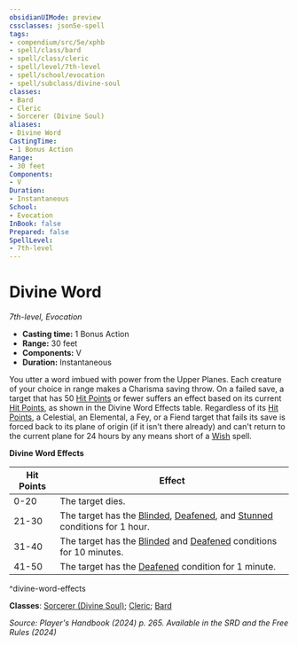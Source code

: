 ```yaml
---
obsidianUIMode: preview
cssclasses: json5e-spell
tags:
- compendium/src/5e/xphb
- spell/class/bard
- spell/class/cleric
- spell/level/7th-level
- spell/school/evocation
- spell/subclass/divine-soul
classes:
- Bard
- Cleric
- Sorcerer (Divine Soul)
aliases:
- Divine Word
CastingTime: 
- 1 Bonus Action
Range:
- 30 feet
Components:
- V
Duration:
- Instantaneous
School:
- Evocation
InBook: false
Prepared: false
SpellLevel:
- 7th-level
---
```

# Divine Word
*7th-level, Evocation*  


- **Casting time:** 1 Bonus Action
- **Range:** 30 feet
- **Components:** V
- **Duration:** Instantaneous

You utter a word imbued with power from the Upper Planes. Each creature of your choice in range makes a Charisma saving throw. On a failed save, a target that has 50 [Hit Points](/3-Mechanics/CLI/variant-rules/hit-points-xphb.md) or fewer suffers an effect based on its current [Hit Points](/3-Mechanics/CLI/variant-rules/hit-points-xphb.md), as shown in the Divine Word Effects table. Regardless of its [Hit Points](/3-Mechanics/CLI/variant-rules/hit-points-xphb.md), a Celestial, an Elemental, a Fey, or a Fiend target that fails its save is forced back to its plane of origin (if it isn't there already) and can't return to the current plane for 24 hours by any means short of a [Wish](/3-Mechanics/CLI/spells/wish-xphb.md) spell.

**Divine Word Effects**

| Hit Points | Effect |
|------------|--------|
| 0-20 | The target dies. |
| 21-30 | The target has the [Blinded](conditions.md#Blinded), [Deafened](conditions.md#Deafened), and [Stunned](conditions.md#Stunned) conditions for 1 hour. |
| 31-40 | The target has the [Blinded](conditions.md#Blinded) and [Deafened](conditions.md#Deafened) conditions for 10 minutes. |
| 41-50 | The target has the [Deafened](conditions.md#Deafened) condition for 1 minute. |
^divine-word-effects

**Classes**: [Sorcerer (Divine Soul)](/3-Mechanics/CLI/lists/list-spells-classes-divine-soul-xge.md "subclass=XGE;class=XPHB"); [Cleric](/3-Mechanics/CLI/lists/list-spells-classes-cleric.md); [Bard](/3-Mechanics/CLI/lists/list-spells-classes-bard.md)

*Source: Player's Handbook (2024) p. 265. Available in the <span title='Systems Reference Document (5.2)'>SRD</span> and the Free Rules (2024)*